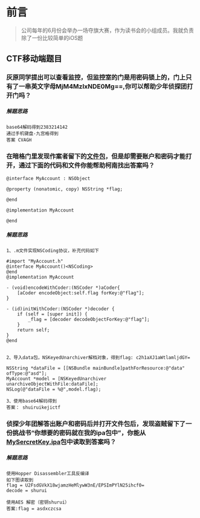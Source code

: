# 前言 
> 公司每年的6月份会举办一场夺旗大赛，作为读书会的小组成员。我就负责除了一份比较简单的iOS题

##  CTF移动端题目

### 灰原同学提出可以查看监控，但监控室的门是用密码锁上的，门上只有了一串英文字母MjM4MzIxNDE0Mg==,你可以帮助少年侦探团打开门吗？

##### 解题思路
```
base64解码得到2383214142 
通过手机键盘-九宫格得到
答案 CVAGH
```

### 在暗格门里发现作案者留下的[文件包](https://pan.baidu.com/s/1nxddHhFBr8BjTJkoZn5a-w)，但是却需要账户和密码才能打开，通过下面的代码和文件你能帮助柯南找出答案吗？


```
@interface MyAccount : NSObject 

@property (nonatomic, copy) NSString *flag;

@end

@implementation MyAccount

@end
```
##### 解题思路

```
1、.m文件实现NSCoding协议，补充代码如下

#import "MyAccount.h"
@interface MyAccount()<NSCoding>
@end
@implementation MyAccount

- (void)encodeWithCoder:(NSCoder *)aCoder{
    [aCoder encodeObject:self.flag forKey:@"flag"];
}

- (id)initWithCoder:(NSCoder *)decoder {
    if (self = [super init]) {
        _flag = [decoder decodeObjectForKey:@"flag"];
    }
    return self;
}
@end


2、导入data包，NSKeyedUnarchiver解档对象，得到flag: c2h1aXJ1aWtlamljdGY=

NSString *dataFile = [[NSBundle mainBundle]pathForResource:@"data" ofType:@"asd"];
MyAccount *model = [NSKeyedUnarchiver unarchiveObjectWithFile:dataFile];
NSLog(@"dataFile = %@",model.flag);

3、使用base64解码得到
答案： shuiruikejictf
```

### 侦探少年团解答出账户和密码后并打开文件包后，发现盗贼留下了一份挑战书“你想要的密码就在我的ipa包中”，你能从[MySercretKey.ipa](https://pan.baidu.com/s/1YiNuM3bLXj4-C_2jUsU9Gw)包中读取到答案吗？


##### 解题思路
```
使用Hopper Disassembler工具反编译
如下图读取到
flag = U2FsdGVkX18wjamzHeMlywW3nE/EPSImPYlN25ihcf0=
decode = shurui

使用AES 解密（密钥shurui）
答案:flag = asdxczcsa
